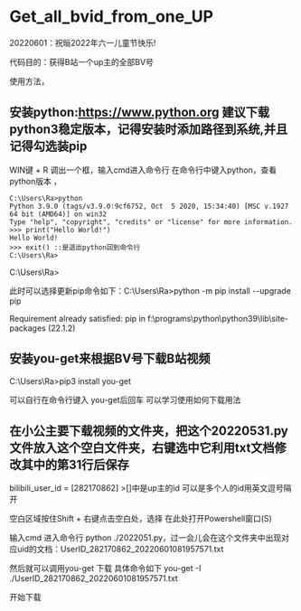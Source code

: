 # Get_all_bvid_from_one_UP
20220601：祝晅2022年六一儿童节快乐!

代码目的：获得B站一个up主的全部BV号 

使用方法，
## 安装python:https://www.python.org 建议下载python3稳定版本，记得安装时添加路径到系统,并且记得勾选装pip

WIN键 + R 调出一个框，输入cmd进入命令行 在命令行中键入python，查看python版本 ，
```DOS
C:\Users\Ra>python
Python 3.9.0 (tags/v3.9.0:9cf6752, Oct  5 2020, 15:34:40) [MSC v.1927 64 bit (AMD64)] on win32
Type "help", "copyright", "credits" or "license" for more information.
>>> print("Hello World!")
Hello World!
>>> exit() ::是退出python回到命令行
C:\Users\Ra>
```

C:\Users\Ra>

此时可以选择更新pip命令如下：C:\Users\Ra>python -m pip install --upgrade pip

Requirement already satisfied: pip in f:\programs\python\python39\lib\site-packages (22.1.2)

## 安装you-get来根据BV号下载B站视频

C:\Users\Ra>pip3 install you-get

可以自行在命令行键入 you-get后回车 可以学习使用如何下载用法

## 在小公主要下载视频的文件夹，把这个20220531.py文件放入这个空白文件夹，右键选中它利用txt文档修改其中的第31行后保存

bilibili_user_id = [282170862] >[]中是up主的id 可以是多个人的id用英文逗号隔开

空白区域按住Shift + 右键点击空白处，选择 在此处打开Powershell窗口(S)

输入cmd 进入命令行
python ./2022051.py，过一会儿会在这个文件夹中出现对应uid的文档：UserID_282170862_20220601081957571.txt

然后就可以调用you-get 下载 具体命令如下 you-get -I ./UserID_282170862_20220601081957571.txt

开始下载




